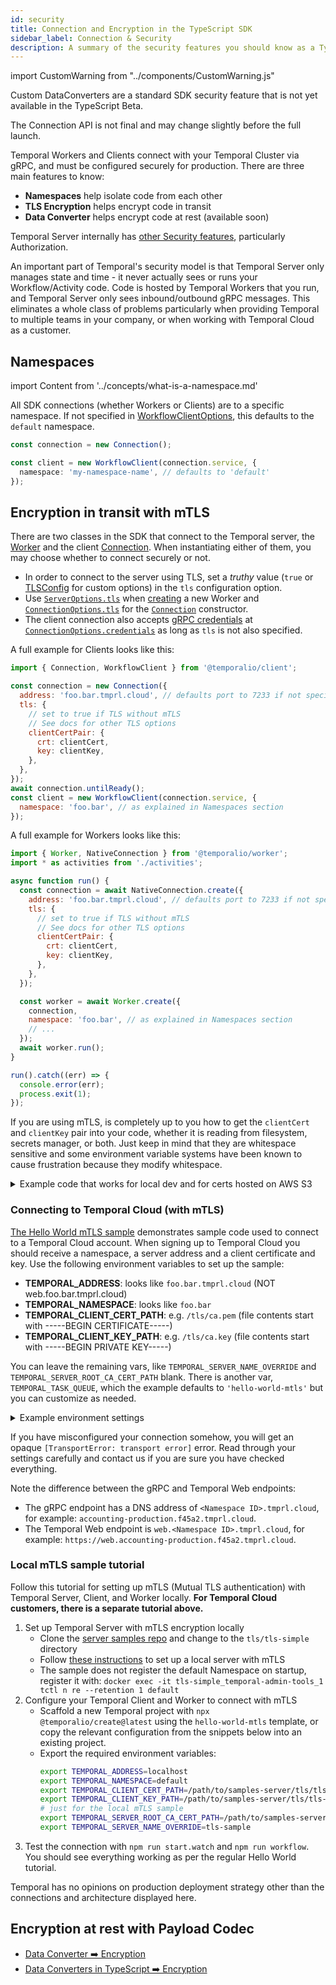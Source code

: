```yaml
---
id: security
title: Connection and Encryption in the TypeScript SDK
sidebar_label: Connection & Security
description: A summary of the security features you should know as a TypeScript SDK user.
---
```


import CustomWarning from "../components/CustomWarning.js"

<CustomWarning>

Custom DataConverters are a standard SDK security feature that is not yet available in the TypeScript Beta.

The Connection API is not final and may change slightly before the full launch.

</CustomWarning>

Temporal Workers and Clients connect with your Temporal Cluster via gRPC, and must be configured securely for production.
There are three main features to know:

- **Namespaces** help isolate code from each other
- **TLS Encryption** helps encrypt code in transit
- **Data Converter** helps encrypt code at rest (available soon)

Temporal Server internally has [other Security features](/server/security), particularly Authorization.

An important part of Temporal's security model is that Temporal Server only manages state and time - it never actually sees or runs your Workflow/Activity code.
Code is hosted by Temporal Workers that you run, and Temporal Server only sees inbound/outbound gRPC messages.
This eliminates a whole class of problems particularly when providing Temporal to multiple teams in your company, or when working with Temporal Cloud as a customer.

## Namespaces

import Content from '../concepts/what-is-a-namespace.md'

<Content />

All SDK connections (whether Workers or Clients) are to a specific namespace.
If not specified in [WorkflowClientOptions](https://typescript.temporal.io/api/interfaces/client.WorkflowClientOptions), this defaults to the `default` namespace.

```ts
const connection = new Connection();

const client = new WorkflowClient(connection.service, {
  namespace: 'my-namespace-name', // defaults to 'default'
});
```

## Encryption in transit with mTLS

There are two classes in the SDK that connect to the Temporal server, the [Worker](https://typescript.temporal.io/api/classes/worker.worker) and the client [Connection](https://typescript.temporal.io/api/classes/client.connection/).
When instantiating either of them, you may choose whether to connect securely or not.

- In order to connect to the server using TLS, set a _truthy_ value (`true` or [TLSConfig](https://typescript.temporal.io/api/interfaces/common.tlsconfig/) for custom options) in the `tls` configuration option.
- Use [`ServerOptions.tls`](https://typescript.temporal.io/api/interfaces/worker.serveroptions#tls) when [creating](https://typescript.temporal.io/api/classes/worker.worker/#create) a new Worker and
  [`ConnectionOptions.tls`](https://typescript.temporal.io/api/interfaces/client.connectionoptions#tls) for the [`Connection`](https://typescript.temporal.io/api/classes/client.connection) constructor.
- The client connection also accepts [gRPC credentials](https://grpc.github.io/grpc/node/grpc.credentials.html) at [`ConnectionOptions.credentials`](https://typescript.temporal.io/api/interfaces/client.connectionoptions#tls) as long as `tls` is not also specified.

A full example for Clients looks like this:

```js
import { Connection, WorkflowClient } from '@temporalio/client';

const connection = new Connection({
  address: 'foo.bar.tmprl.cloud', // defaults port to 7233 if not specified
  tls: {
    // set to true if TLS without mTLS
    // See docs for other TLS options
    clientCertPair: {
      crt: clientCert,
      key: clientKey,
    },
  },
});
await connection.untilReady();
const client = new WorkflowClient(connection.service, {
  namespace: 'foo.bar', // as explained in Namespaces section
});
```

A full example for Workers looks like this:

```js
import { Worker, NativeConnection } from '@temporalio/worker';
import * as activities from './activities';

async function run() {
  const connection = await NativeConnection.create({
    address: 'foo.bar.tmprl.cloud', // defaults port to 7233 if not specified
    tls: {
      // set to true if TLS without mTLS
      // See docs for other TLS options
      clientCertPair: {
        crt: clientCert,
        key: clientKey,
      },
    },
  });

  const worker = await Worker.create({
    connection,
    namespace: 'foo.bar', // as explained in Namespaces section
    // ...
  });
  await worker.run();
}

run().catch((err) => {
  console.error(err);
  process.exit(1);
});
```

If you are using mTLS, is completely up to you how to get the `clientCert` and `clientKey` pair into your code, whether it is reading from filesystem, secrets manager, or both.
Just keep in mind that they are whitespace sensitive and some environment variable systems have been known to cause frustration because they modify whitespace.

<details>
<summary>
  Example code that works for local dev and for certs hosted on AWS S3
</summary>

```ts
let serverRootCACertificate: Buffer | undefined;
let clientCertificate: Buffer | undefined;
let clientKey: Buffer | undefined;
if (certificateS3Bucket) {
  const s3 = new S3client({ region: certificateS3BucketRegion });
  serverRootCACertificate = await s3.getObject({
    bucket: certificateS3Bucket,
    key: serverRootCACertificatePath,
  });
  clientCertificate = await s3.getObject({
    bucket: certificateS3Bucket,
    key: clientCertPath,
  });
  clientKey = await s3.getObject({
    bucket: certificateS3Bucket,
    key: clientKeyPath,
  });
} else {
  serverRootCACertificate = fs.readFileSync(serverRootCACertificatePath);
  clientCertificate = fs.readFileSync(clientCertPath);
  clientKey = fs.readFileSync(clientKeyPath);
}
```

_Thanks to our Design Partner [Mina Abadir](https://twitter.com/abadir_) for sharing this.\_

</details>

<span id="mtls-tutorial"></span>

### Connecting to Temporal Cloud (with mTLS)

[The Hello World mTLS sample](https://github.com/temporalio/samples-node/tree/main/hello-world-mtls/) demonstrates sample code used to connect to a Temporal Cloud account.
When signing up to Temporal Cloud you should receive a namespace, a server address and a client certificate and key. Use the following environment variables to set up the sample:

- **TEMPORAL_ADDRESS**: looks like `foo.bar.tmprl.cloud` (NOT web.foo.bar.tmprl.cloud)
- **TEMPORAL_NAMESPACE**: looks like `foo.bar`
- **TEMPORAL_CLIENT_CERT_PATH**: e.g. `/tls/ca.pem` (file contents start with -----BEGIN CERTIFICATE-----)
- **TEMPORAL_CLIENT_KEY_PATH**: e.g. `/tls/ca.key` (file contents start with -----BEGIN PRIVATE KEY-----)

You can leave the remaining vars, like `TEMPORAL_SERVER_NAME_OVERRIDE` and `TEMPORAL_SERVER_ROOT_CA_CERT_PATH` blank.
There is another var, `TEMPORAL_TASK_QUEUE`, which the example defaults to `'hello-world-mtls'` but you can customize as needed.

<details>
<summary>Example environment settings</summary>

```ts
export function getEnv(): Env {
  return {
    address: 'foo.bar.tmprl.cloud', // NOT web.foo.bar.tmprl.cloud
    namespace: 'foo.bar', // as assigned
    clientCertPath: 'foobar.pem', // in project root
    clientKeyPath: 'foobar.key', // in project root
    taskQueue: process.env.TEMPORAL_TASK_QUEUE || 'hello-world-mtls', // just to ensure task queue is same on client and worker, totally optional
    // // not usually needed
    // serverNameOverride: process.env.TEMPORAL_SERVER_NAME_OVERRIDE,
    // serverRootCACertificatePath: process.env.TEMPORAL_SERVER_ROOT_CA_CERT_PATH,
  };
}
```

</details>

If you have misconfigured your connection somehow, you will get an opaque `[TransportError: transport error]` error. Read through your settings carefully and contact us if you are sure you have checked everything.

Note the difference between the gRPC and Temporal Web endpoints:

- The gRPC endpoint has a DNS address of `<Namespace ID>.tmprl.cloud`, for example: `accounting-production.f45a2.tmprl.cloud`.
- The Temporal Web endpoint is `web.<Namespace ID>.tmprl.cloud`, for example: `https://web.accounting-production.f45a2.tmprl.cloud`.

### Local mTLS sample tutorial

Follow this tutorial for setting up mTLS (Mutual TLS authentication) with Temporal Server, Client, and Worker locally.
**For Temporal Cloud customers, there is a separate tutorial above.**

1. Set up Temporal Server with mTLS encryption locally
   - Clone the [server samples repo](https://github.com/temporalio/samples-server/) and change to the `tls/tls-simple` directory
   - Follow [these instructions](https://github.com/temporalio/samples-server/tree/master/tls/tls-simple#readme) to set up a local server with mTLS
   - The sample does not register the default Namespace on startup, register it with: `docker exec -it tls-simple_temporal-admin-tools_1 tctl n re --retention 1 default`
1. Configure your Temporal Client and Worker to connect with mTLS
   - Scaffold a new Temporal project with `npx @temporalio/create@latest` using the `hello-world-mtls` template, or copy the relevant configuration from the snippets below into an existing project.
   - Export the required environment variables:
     ```bash
     export TEMPORAL_ADDRESS=localhost
     export TEMPORAL_NAMESPACE=default
     export TEMPORAL_CLIENT_CERT_PATH=/path/to/samples-server/tls/tls-simple/certs/client.pem
     export TEMPORAL_CLIENT_KEY_PATH=/path/to/samples-server/tls/tls-simple/certs/client.key
     # just for the local mTLS sample
     export TEMPORAL_SERVER_ROOT_CA_CERT_PATH=/path/to/samples-server/tls/tls-simple/certs/ca.cert
     export TEMPORAL_SERVER_NAME_OVERRIDE=tls-sample
     ```
1. Test the connection with `npm run start.watch` and `npm run workflow`.
   You should see everything working as per the regular Hello World tutorial.

Temporal has no opinions on production deployment strategy other than the connections and architecture displayed here.

## Encryption at rest with Payload Codec

- [Data Converter ➡️ Encryption](https://docs.temporal.io/concepts/what-is-a-data-converter#encryption)
- [Data Converters in TypeScript ➡️ Encryption](https://docs.temporal.io/typescript/data-converters#encryption)
